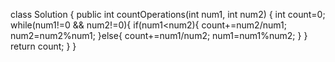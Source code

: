 class Solution {
public int countOperations(int num1, int num2) {
int count=0;
while(num1!=0 && num2!=0){
if(num1<num2){
count+=num2/num1;
num2=num2%num1;
}else{
count+=num1/num2;
num1=num1%num2;
}
}
return count;
}
}